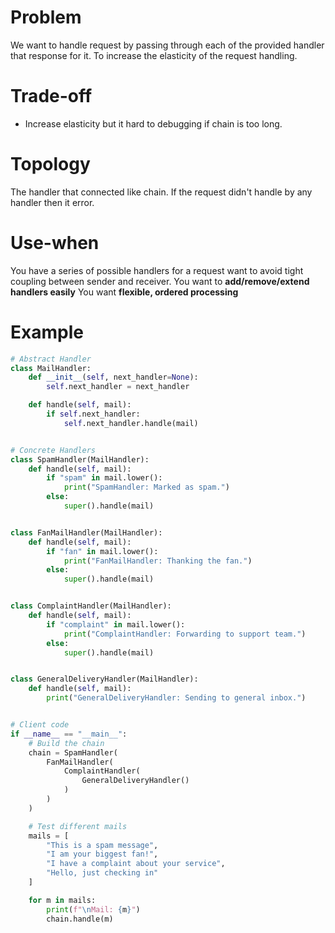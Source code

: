 # Problem
We want to handle request by passing through each of the provided handler that response for it. To increase the elasticity of the request handling. 
# Trade-off
- Increase elasticity but it hard to debugging if chain is too long.
# Topology
The handler that connected like chain. If the request didn't handle by any handler then it error.
# Use-when
You have a series of possible handlers for a request
want to avoid tight coupling between sender and receiver.
You want to **add/remove/extend handlers easily**
You want **flexible, ordered processing**
# Example
```python
# Abstract Handler
class MailHandler:
    def __init__(self, next_handler=None):
        self.next_handler = next_handler

    def handle(self, mail):
        if self.next_handler:
            self.next_handler.handle(mail)


# Concrete Handlers
class SpamHandler(MailHandler):
    def handle(self, mail):
        if "spam" in mail.lower():
            print("SpamHandler: Marked as spam.")
        else:
            super().handle(mail)


class FanMailHandler(MailHandler):
    def handle(self, mail):
        if "fan" in mail.lower():
            print("FanMailHandler: Thanking the fan.")
        else:
            super().handle(mail)


class ComplaintHandler(MailHandler):
    def handle(self, mail):
        if "complaint" in mail.lower():
            print("ComplaintHandler: Forwarding to support team.")
        else:
            super().handle(mail)


class GeneralDeliveryHandler(MailHandler):
    def handle(self, mail):
        print("GeneralDeliveryHandler: Sending to general inbox.")


# Client code
if __name__ == "__main__":
    # Build the chain
    chain = SpamHandler(
        FanMailHandler(
            ComplaintHandler(
                GeneralDeliveryHandler()
            )
        )
    )

    # Test different mails
    mails = [
        "This is a spam message",
        "I am your biggest fan!",
        "I have a complaint about your service",
        "Hello, just checking in"
    ]

    for m in mails:
        print(f"\nMail: {m}")
        chain.handle(m)
```